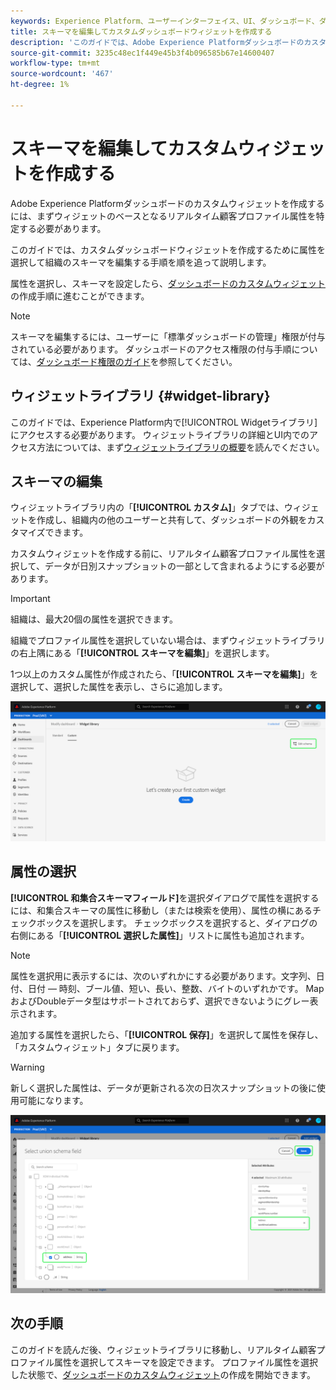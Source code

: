 ```yaml
---
keywords: Experience Platform、ユーザーインターフェイス、UI、ダッシュボード、ダッシュボード、プロファイル、セグメント、宛先、ライセンスの使用
title: スキーマを編集してカスタムダッシュボードウィジェットを作成する
description: 'このガイドでは、Adobe Experience Platformダッシュボードのカスタムウィジェットを作成するために、属性を選択し、組織のスキーマを設定する手順を説明します。 '
source-git-commit: 3235c48ec1f449e45b3f4b096585b67e14600407
workflow-type: tm+mt
source-wordcount: '467'
ht-degree: 1%

---
```


# スキーマを編集してカスタムウィジェットを作成する

Adobe Experience Platformダッシュボードのカスタムウィジェットを作成するには、まずウィジェットのベースとなるリアルタイム顧客プロファイル属性を特定する必要があります。

このガイドでは、カスタムダッシュボードウィジェットを作成するために属性を選択して組織のスキーマを編集する手順を順を追って説明します。

属性を選択し、スキーマを設定したら、[ダッシュボードのカスタムウィジェット](custom-widgets.md)の作成手順に進むことができます。

>[!NOTE]
>
>スキーマを編集するには、ユーザーに「標準ダッシュボードの管理」権限が付与されている必要があります。 ダッシュボードのアクセス権限の付与手順については、[ダッシュボード権限のガイド](../permissions.md)を参照してください。

## ウィジェットライブラリ {#widget-library}

このガイドでは、Experience Platform内で[!UICONTROL Widgetライブラリ]にアクセスする必要があります。 ウィジェットライブラリの詳細とUI内でのアクセス方法については、まず[ウィジェットライブラリの概要](widget-library.md)を読んでください。

## スキーマの編集

ウィジェットライブラリ内の「**[!UICONTROL カスタム]**」タブでは、ウィジェットを作成し、組織内の他のユーザーと共有して、ダッシュボードの外観をカスタマイズできます。

カスタムウィジェットを作成する前に、リアルタイム顧客プロファイル属性を選択して、データが日別スナップショットの一部として含まれるようにする必要があります。

>[!IMPORTANT]
>
>組織は、最大20個の属性を選択できます。

組織でプロファイル属性を選択していない場合は、まずウィジェットライブラリの右上隅にある「**[!UICONTROL スキーマを編集]**」を選択します。

1つ以上のカスタム属性が作成されたら、「**[!UICONTROL スキーマを編集]**」を選択して、選択した属性を表示し、さらに追加します。

![](../images/customization/edit-schema.png)

## 属性の選択

**[!UICONTROL 和集合スキーマフィールド]**&#x200B;を選択ダイアログで属性を選択するには、和集合スキーマの属性に移動し（または検索を使用）、属性の横にあるチェックボックスを選択します。 チェックボックスを選択すると、ダイアログの右側にある「**[!UICONTROL 選択した属性]**」リストに属性も追加されます。

>[!NOTE]
>
>属性を選択用に表示するには、次のいずれかにする必要があります。文字列、日付、日付 — 時刻、ブール値、短い、長い、整数、バイトのいずれかです。 MapおよびDoubleデータ型はサポートされておらず、選択できないようにグレー表示されます。

追加する属性を選択したら、「**[!UICONTROL 保存]**」を選択して属性を保存し、「カスタムウィジェット」タブに戻ります。

>[!WARNING]
>新しく選択した属性は、データが更新される次の日次スナップショットの後に使用可能になります。

![](../images/customization/select-attribute.png)

## 次の手順

このガイドを読んだ後、ウィジェットライブラリに移動し、リアルタイム顧客プロファイル属性を選択してスキーマを設定できます。 プロファイル属性を選択した状態で、[ダッシュボードのカスタムウィジェット](custom-widgets.md)の作成を開始できます。